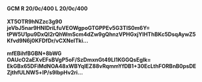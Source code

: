 #### GCM R 20/0c/400 L 20/0c/400
**XT5OTR9hNZzc3g90**<br/>**jeVbJ5nar9HNIDriLfuVEOWgpoGTGPPEv5G3TlS0m6Y=**<br/>**tPW5U1pu9DxQI2rQhWmScm4dZw9gQhnzVPHGxjYIHThBKc5DsqAywZ5Kfvd9N6j0KFDfDr/vCXNelTki...**<br/><br/>
**mfEBihfBGBN+8bWG**<br/>**OAUcO2aEXvEFsBVgP5oF/SzDmxnGt49Ll1KGGQsEgIk=**<br/>**EkGBx65DFiMdNOA48xWBYqIEZ88vRqmmYfDB1+30EcLthFORBnB0psDEZjthfULNW5+lP/s9lbpHv2ri...**